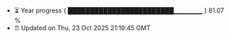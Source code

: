 - ⏳ Year progress { ████████████████████████▁▁▁▁▁▁ } 81.07 %
- ⏰ Updated on Thu, 23 Oct 2025 21:19:45 GMT

